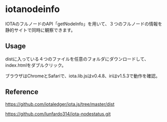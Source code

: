 # iotanodeinfo
IOTAのフルノードのAPI「getNodeInfo」を用いて、３つのフルノードの情報を静的サイトで同時に観察できます。
## Usage
distに入っている４つのファイルを任意のフォルダにダウンロードして、index.htmlをダブルクリック。

ブラウザはChromeとSafariで、iota.lib.jsはv0.4.8、iriはv1.5.3で動作を確認。
## Reference
https://github.com/iotaledger/iota.js/tree/master/dist

https://github.com/lunfardo314/iota-nodestatus.git
